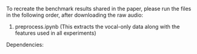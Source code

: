 To recreate the benchmark results shared in the paper, please run the files in the following order, after downloading the raw audio:
1. preprocess.ipynb (This extracts the vocal-only data along with the features used in all experiments)

Dependencies: 
